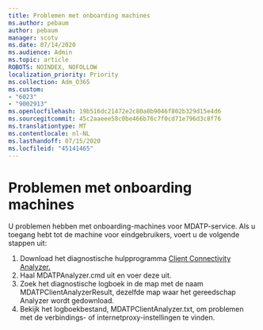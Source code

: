 ```yaml
---
title: Problemen met onboarding machines
ms.author: pebaum
author: pebaum
manager: scotv
ms.date: 07/14/2020
ms.audience: Admin
ms.topic: article
ROBOTS: NOINDEX, NOFOLLOW
localization_priority: Priority
ms.collection: Adm_O365
ms.custom:
- "6023"
- "9002913"
ms.openlocfilehash: 19b516dc21472e2c80a8b9046f802b329d15e4d6
ms.sourcegitcommit: 45c2aaeee58c0be466b76c7f0cd71e796d3c8f76
ms.translationtype: MT
ms.contentlocale: nl-NL
ms.lasthandoff: 07/15/2020
ms.locfileid: "45141465"
---
```

# <a name="issues-with-onboarding-machines"></a>Problemen met onboarding machines

U problemen hebben met onboarding-machines voor MDATP-service. Als u toegang hebt tot de machine voor eindgebruikers, voert u de volgende stappen uit:

1. Download het diagnostische hulpprogramma [Client Connectivity Analyzer.](https://aka.ms/mdatpanalyzer)
2. Haal MDATPAnalyzer.cmd uit en voer deze uit.
3. Zoek het diagnostische logboek in de map met de naam MDATPClientAnalyzerResult, dezelfde map waar het gereedschap Analyzer wordt gedownload.
4. Bekijk het logboekbestand, MDATPClientAnalyzer.txt, om problemen met de verbindings- of internetproxy-instellingen te vinden.